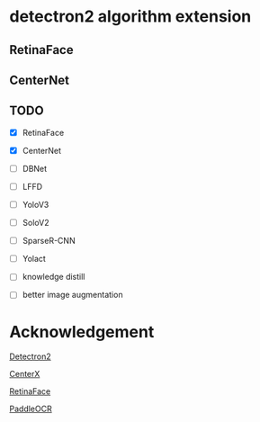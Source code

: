 <!--
 * @Copyright (c) Pvening All Rights Reserved.
 * @Author         : peichao.xu
 * @Github         : https://github.com/afterimagex
 * @Date           : 2020-012-24 12:34:30
 * @FilePath       : /MyD2Ext/README.md
 * @Description    :
 -->

# detectron2 algorithm extension

## RetinaFace

## CenterNet

## TODO

- [x] RetinaFace
- [x] CenterNet
- [ ] DBNet
- [ ] LFFD
- [ ] YoloV3
- [ ] SoloV2
- [ ] SparseR-CNN
- [ ] Yolact

- [ ] knowledge distill
- [ ] better image augmentation

# Acknowledgement

[Detectron2](https://github.com/facebookresearch/detectron2)

[CenterX](https://github.com/JDAI-CV/centerX)

[RetinaFace](https://github.com/tkianai/RetinaFace.detectron2)

[PaddleOCR](https://github.com/PaddlePaddle/PaddleOCR)